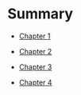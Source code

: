 # Summary

- [Chapter 1](./chapter_1.md)

- [Chapter 2](./chapter_2.md)

- [Chapter 3](./chapter_3.md)
- [Chapter 4](./chapter_4.md)
